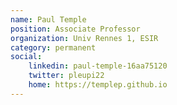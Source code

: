 ```yaml
---
name: Paul Temple
position: Associate Professor
organization: Univ Rennes 1, ESIR
category: permanent
social:
    linkedin: paul-temple-16aa75120
    twitter: pleupi22
    home: https://templep.github.io
---
```

